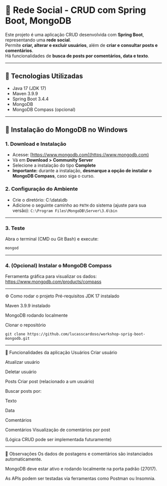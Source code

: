 # 📱 Rede Social - CRUD com Spring Boot, MongoDB

Este projeto é uma aplicação CRUD desenvolvida com **Spring Boot**, representando uma **rede social**.  
Permite **criar, alterar e excluir usuários**, além de **criar e consultar posts e comentários**.  
Há funcionalidades de **busca de posts por comentários, data e texto**.

---

## 🚀 Tecnologias Utilizadas

- Java 17 (JDK 17)
- Maven 3.9.9
- Spring Boot 3.4.4
- MongoDB
- MongoDB Compass (opcional)

---

## 🧰 Instalação do MongoDB no Windows

### 1. Download e Instalação

- Acesse: [https://www.mongodb.com](https://www.mongodb.com)
- Vá em **Download > Community Server**
- Selecione a instalação do tipo **Complete**
- **Importante:** durante a instalação, **desmarque a opção de instalar o MongoDB Compass**, caso siga o curso.

### 2. Configuração do Ambiente

- Crie o diretório:
C:\data\db
- Adicione o seguinte caminho ao `PATH` do sistema (ajuste para sua versão):
```C:\Program Files\MongoDB\Server\3.6\bin```

---

### 3. Teste

Abra o terminal (CMD ou Git Bash) e execute:

```bash
mongod
```

---

### 4. (Opcional) Instalar o MongoDB Compass

Ferramenta gráfica para visualizar os dados:
https://www.mongodb.com/products/compass

---

⚙️ Como rodar o projeto
Pré-requisitos
JDK 17 instalado

Maven 3.9.9 instalado

MongoDB rodando localmente

Clonar o repositório

```
git clone https://github.com/lucasscardoso/workshop-sprig-boot-mongodb.git
```

---

🧪 Funcionalidades da aplicação
Usuários
Criar usuário

Atualizar usuário

Deletar usuário

Posts
Criar post (relacionado a um usuário)

Buscar posts por:

Texto

Data

Comentários

Comentários
Visualização de comentários por post

(Lógica CRUD pode ser implementada futuramente)

---

📌 Observações
Os dados de postagens e comentários são instanciados automaticamente.

MongoDB deve estar ativo e rodando localmente na porta padrão (27017).

As APIs podem ser testadas via ferramentas como Postman ou Insomnia.

